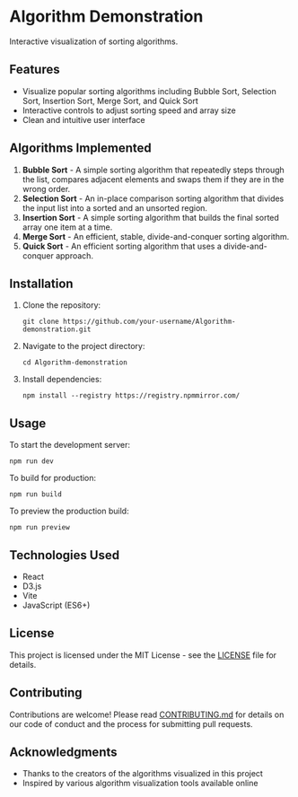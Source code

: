 # Algorithm Demonstration

Interactive visualization of sorting algorithms.

## Features

- Visualize popular sorting algorithms including Bubble Sort, Selection Sort, Insertion Sort, Merge Sort, and Quick Sort
- Interactive controls to adjust sorting speed and array size
- Clean and intuitive user interface

## Algorithms Implemented

1. **Bubble Sort** - A simple sorting algorithm that repeatedly steps through the list, compares adjacent elements and swaps them if they are in the wrong order.
2. **Selection Sort** - An in-place comparison sorting algorithm that divides the input list into a sorted and an unsorted region.
3. **Insertion Sort** - A simple sorting algorithm that builds the final sorted array one item at a time.
4. **Merge Sort** - An efficient, stable, divide-and-conquer sorting algorithm.
5. **Quick Sort** - An efficient sorting algorithm that uses a divide-and-conquer approach.

## Installation

1. Clone the repository:
   ```
   git clone https://github.com/your-username/Algorithm-demonstration.git
   ```

2. Navigate to the project directory:
   ```
   cd Algorithm-demonstration
   ```

3. Install dependencies:
   ```
   npm install --registry https://registry.npmmirror.com/
   ```

## Usage

To start the development server:
```
npm run dev
```

To build for production:
```
npm run build
```

To preview the production build:
```
npm run preview
```

## Technologies Used

- React
- D3.js
- Vite
- JavaScript (ES6+)

## License

This project is licensed under the MIT License - see the [LICENSE](LICENSE) file for details.

## Contributing

Contributions are welcome! Please read [CONTRIBUTING.md](CONTRIBUTING.md) for details on our code of conduct and the process for submitting pull requests.

## Acknowledgments

- Thanks to the creators of the algorithms visualized in this project
- Inspired by various algorithm visualization tools available online
